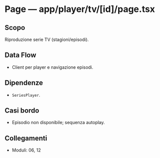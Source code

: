 # Page — app/player/tv/[id]/page.tsx

## Scopo
Riproduzione serie TV (stagioni/episodi).

## Data Flow
- Client per player e navigazione episodi.

## Dipendenze
- `SeriesPlayer`.

## Casi bordo
- Episodio non disponibile; sequenza autoplay.

## Collegamenti
- Moduli: 06, 12